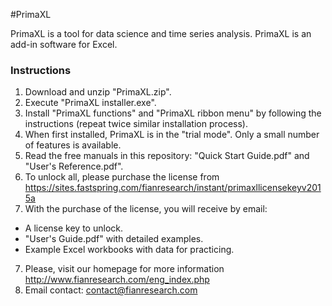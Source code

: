 #PrimaXL

PrimaXL is a tool for data science and time series analysis.
PrimaXL is an add-in software for Excel.

### Instructions

1. Download and unzip "PrimaXL.zip".
2. Execute "PrimaXL installer.exe".
3. Install "PrimaXL functions" and "PrimaXL ribbon menu" by following the instructions (repeat twice similar installation process).
4. When first installed, PrimaXL is in the "trial mode". Only a small number of features is available.
4. Read the free manuals in this repository: "Quick Start Guide.pdf" and "User's Reference.pdf".
5. To unlock all, please purchase the license from <https://sites.fastspring.com/fianresearch/instant/primaxllicensekeyv2015a>
6. With the purchase of the license, you will receive by email: 
  * A license key to unlock.
  * "User's Guide.pdf" with detailed examples.
  * Example Excel workbooks with data for practicing.
7. Please, visit our homepage for more information <http://www.fianresearch.com/eng_index.php>
8. Email contact: contact@fianresearch.com

